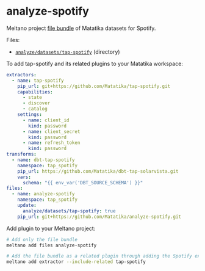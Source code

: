 # analyze-spotify
Meltano project [file bundle](https://meltano.com/docs/command-line-interface.html#file-bundle) of Matatika datasets for Spotify.

Files:
- [`analyze/datasets/tap-spotify`](./bundle/analyze/datasets/tap-spotify) (directory)

To add tap-spotify and its related plugins to your Matatika workspace:
```yaml
extractors:
  - name: tap-spotify
    pip_url: git+https://github.com/Matatika/tap-spotify.git
    capabilities:
      - state
      - discover
      - catalog
    settings:
      - name: client_id
        kind: password
      - name: client_secret
        kind: password
      - name: refresh_token
        kind: password
transforms:
  - name: dbt-tap-spotify
    namespace: tap_spotify
    pip_url: https://github.com/Matatika/dbt-tap-solarvista.git
    vars:
      schema: "{{ env_var('DBT_SOURCE_SCHEMA') }}"
files:
  - name: analyze-spotify
    namespace: tap_spotify
    update:
      analyze/datasets/tap-spotify: true
    pip_url: git+https://github.com/Matatika/analyze-spotify.git
```

Add plugin to your Meltano project:
```bash
# Add only the file bundle
meltano add files analyze-spotify

# Add the file bundle as a related plugin through adding the Spotify extractor
meltano add extractor --include-related tap-spotify
```